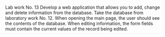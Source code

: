 Lab work No. 13
Develop a web application that allows you to add, change and delete information from the database.
Take the database from laboratory work No. 12. When opening the main page, the user should see the contents of the database.
When editing information, the form fields must contain the current values of the record being edited.
